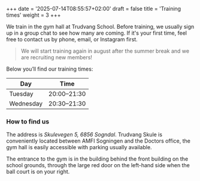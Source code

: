 +++
date = '2025-07-14T08:55:57+02:00'
draft = false
title = 'Training times'
weight = 3
+++

We train in the gym hall at Trudvang School. Before training, we usually sign up in a group chat to see how many are coming. If it's your first time, feel free to contact us by phone, email, or Instagram first. 

> We will start training again in august after the summer break and we are recruiting new members!

Below you’ll find our training times:

| Day      | Time        |
|----------|-------------|
| Tuesday    | 20:00–21:30 |
| Wednesday     | 20:30–21:30 |

[//]: # (| Sunday   | 18:00–19:30 |)

[//]: # (| Tuesday  | 20:00–21:30 |)

[//]: # (| Thursday | 20:30–21:30 |)

### How to find us 
The address is *Skulevegen 5, 6856 Sogndal*. Trudvang Skule is conveniently located between AMFI Sogningen and the Doctors office, the gym hall is easily accessible with parking usually available.

The entrance to the gym is in the building behind the front building on the school grounds, through the large red door on the left-hand side when the ball court is on your right.